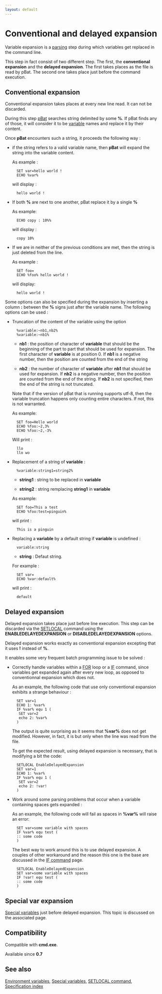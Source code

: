 ```yaml
---
layout: default
---
```

# Conventional and delayed expansion

Variable expansion is a [parsing](parse) step during which variables get 
replaced in the command line.

This step in fact consist of two different step. The first, the **conventional 
expansion** and the **delayed expansion**. The first takes places as the file 
is read by pBat. The second one takes place just before the command execution.

## Conventional expansion

Conventional expansion takes places at every new line read. It can not be 
discarded.

During this step [pBat](../pbat) searches string delimited by some **%**. If 
pBat finds any of those, it will consider it to be [variable](var) names and 
replace it by their content.

Once **pBat** encounters such a string, it proceeds the following way :

* if the string refers to a valid variable name, then **pBat** will expand the 
  string into the variable content.

  As example :

        SET var=hello world !
        ECHO %var%

  will display :

        hello world !

* If both **%** are next to one another, pBat replace it by a single **%**

  As example:

        ECHO copy : 10%%

  will display :

        copy 10%

* If we are in neither of the previous conditions are met, then the string is 
  just deleted from the line.

  As example :

        SET foo=
        ECHO %foo% hello world !
        

  will display:

        hello world !

Some options can also be specified during the expansion by inserting a column 
**:** between the **%** signs just after the variable name. The following 
options can be used :

* Truncation of the content of the variable using the option

        %variable:~nb1,nb2%
        %variable:~nb1%

  * **nb1** : the position of character of **variable** that should be the 
    beginning of the part to part that should be used for expansion. The first 
    character of **variable** is at position 0. If **nb1** is a negative 
    number, then the position are counted from the end of the string

  * **nb2** : the number of character of **variable** after **nb1** that 
    should be used for expansion. If **nb2** is a negative number, then the 
    position are counted from the end of the string. If **nb2** is not 
    specified, then the end of the string is not truncated.

  Note that if the version of pBat that is running supports utf-8, then the 
  variable truncation happens only counting entire characters. If not, this is 
  not warranted.

  As example:

        SET foo=Hello world
        ECHO %foo:~2,3%
        ECHO %foo:~2,-3%

  Will print :

        llo
        llo wo

* Replacement of a string of **variable** :

        %variable:string1=string2%

  * **string1** : string to be replaced in **variable**

  * **string2** : string remplacing **string1** in **variable**

  As example:

        SET foo=This a test
        ECHO %foo:test=pinguin%

  will print :

        This is a pinguin

* Replacing a **variable** by a default string if **variable** is undefined :

        variable:string

  * **string** : Defaut string.

  For example :

        SET var=
        ECHO %var:default%

  will print : 

        default

## Delayed expansion

Delayed expansion takes place just before line execution. This step can be 
discarded via the [SETLOCAL](../setlocal) command using the 
**ENABLEDELAYEDEXPANSION** or **DISABLEDELAYEDEXPANSION** options.

Delayed expansion works exactly as conventional expansion excepting that it 
uses **!** instead of **%**.

It enables some very frequent batch programming issue to be solved :

* Correctly handle variables within a [FOR](../for) loop or a [IF](../if) 
  command, since variables get expanded again after every new loop, as opposed 
  to conventionnal expansion which does not.

  As an example, the following code that use only conventional expansion 
  exhibits a strange behaviour :

        SET var=1
        ECHO 1: %var%
        IF %var% equ 1 (
         SET var=2
         echo 2: %var%
        )

  The output is quite surprising as it seems that **%var%** does not get 
  modified. However, in fact, it is but only when the line was read from the 
  file. 

  To get the expected result, using delayed expansion is necessary, that is 
  modifying a bit the code:

        SETLOCAL EnableDelayedExpansion
        SET var=1
        ECHO 1: %var%
        IF %var% equ 1 (
         SET var=2
         echo 2: !var!
        )

* Work around some parsing problems that occur when a variable containing 
  spaces gets expanded :

  As an example, the following code will fail as spaces in **%var%** will 
  raise an error:

        SET var=some variable with spaces
        IF %var% equ test (
        :: some code
        )

  The best way to work around this is to use delayed expansion. A couples of 
  other workaround and the reason this one is the base are discussed in the 
  [IF command](../if) page.

        SETLOCAL EnableDelayedExpansion
        SET var=some variable with spaces
        IF !var! equ test (
        :: some code
        )

## Special var expansion

[Special variables](xvar) just before delayed expansion. This topic is 
discussed on the associated page.

## Compatibility

Compatible with **cmd.exe**.

Available since **0.7**

## See also

[Environment variables](var), [Special variables](xvar), [SETLOCAL 
command](../setlocal), [Specification index](index) 

